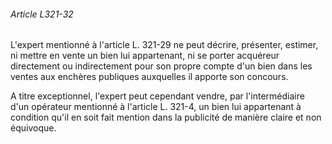###### Article L321-32

L'expert mentionné à l'article L. 321-29 ne peut décrire, présenter, estimer, ni mettre en vente un bien lui appartenant, ni se porter acquéreur directement ou indirectement pour son propre compte d'un bien dans les ventes aux enchères publiques auxquelles il apporte son concours.

A titre exceptionnel, l'expert peut cependant vendre, par l'intermédiaire d'un opérateur mentionné à l'article L. 321-4, un bien lui appartenant à condition qu'il en soit fait mention dans la publicité de manière claire et non équivoque.

